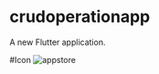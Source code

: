 # crudoperationapp

A new Flutter application.

#Icon
![appstore](https://user-images.githubusercontent.com/73787635/132191938-16caecc3-3ded-4580-aab7-99694b3b0624.png)

